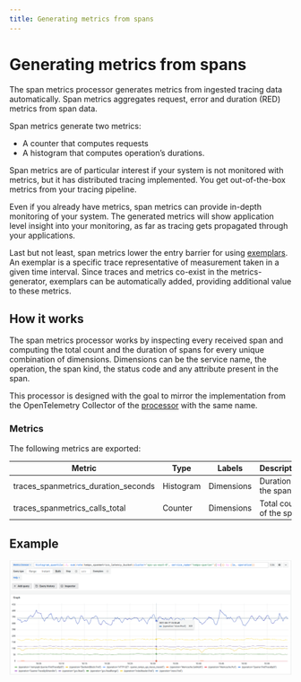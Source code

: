 ```yaml
---
title: Generating metrics from spans
---
```


# Generating metrics from spans

The span metrics processor generates metrics from ingested tracing data automatically.
Span metrics aggregates request, error and duration (RED) metrics from span data.

Span metrics generate two metrics:
* A counter that computes requests
* A histogram that computes operation’s durations.

Span metrics are of particular interest if your system is not monitored with metrics,
but it has distributed tracing implemented.
You get out-of-the-box metrics from your tracing pipeline.

Even if you already have metrics, span metrics can provide in-depth monitoring of your system.
The generated metrics will show application level insight into your monitoring,
as far as tracing gets propagated through your applications.

Last but not least, span metrics lower the entry barrier for using [exemplars](https://grafana.com/docs/grafana/latest/basics/exemplars/).
An exemplar is a specific trace representative of measurement taken in a given time interval.
Since traces and metrics co-exist in the metrics-generator,
exemplars can be automatically added, providing additional value to these metrics.

## How it works

The span metrics processor works by inspecting every received span and computing the total count and the duration of spans for every unique combination of dimensions.
Dimensions can be the service name, the operation, the span kind, the status code and any attribute present in the span.

This processor is designed with the goal to mirror the implementation from the OpenTelemetry Collector of the [processor](https://github.com/open-telemetry/opentelemetry-collector-contrib/tree/main/processor/spanmetricsprocessor) with the same name.

### Metrics

The following metrics are exported:

| Metric                               | Type      | Labels     | Description             |
|--------------------------------------|-----------|------------|-------------------------|
| traces_spanmetrics_duration_seconds | Histogram | Dimensions | Duration of the span    |
| traces_spanmetrics_calls_total      | Counter   | Dimensions | Total count of the span |

## Example

<p align="center"><img src="span-metrics-example.png" alt="Span metrics overview"></p>